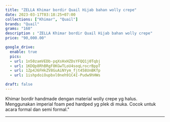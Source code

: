 ```yaml
---
title: "ZELLA Khimar bordir Quail Hijab bahan wolly crepe"
date: 2023-03-17T03:18:25+07:00
collections: ["Khimar", "Quail"]
brands: "Quail"
grams: "160"
description : "ZELLA Khimar bordir Quail Hijab bahan wolly crepe"
price: "90,000.00"

google_drive:
  enable: true
  pics:
  - url: 1n50zamVEDb-pqXsHxHZDsYFQQ1j0Tqbj
  - url: 1KDQp8RhBRgF8KGwTLoU4soqLrocrBppT
  - url: 1Zp4J6FHkZV8GuAiNYym_fjt458UnBKfp
  - url: 1ishpdoiOupbxl0neh91C4I-Pudw9hHWs

draft: false
---
```


Khimar bordir handmade dengan material wolly crepe yg halus. Menggunakan imperial foam ped hardped yg plek di muka. Cocok untuk acara formal dan semi formal."

---------    
 
